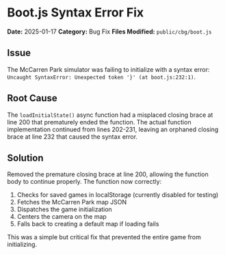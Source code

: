 # Boot.js Syntax Error Fix

**Date:** 2025-01-17
**Category:** Bug Fix
**Files Modified:** `public/cbg/boot.js`

## Issue
The McCarren Park simulator was failing to initialize with a syntax error: `Uncaught SyntaxError: Unexpected token '}' (at boot.js:232:1)`.

## Root Cause
The `loadInitialState()` async function had a misplaced closing brace at line 200 that prematurely ended the function. The actual function implementation continued from lines 202-231, leaving an orphaned closing brace at line 232 that caused the syntax error.

## Solution
Removed the premature closing brace at line 200, allowing the function body to continue properly. The function now correctly:
1. Checks for saved games in localStorage (currently disabled for testing)
2. Fetches the McCarren Park map JSON
3. Dispatches the game initialization
4. Centers the camera on the map
5. Falls back to creating a default map if loading fails

This was a simple but critical fix that prevented the entire game from initializing.

